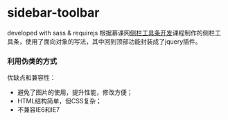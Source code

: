 # sidebar-toolbar
developed with sass &amp; requirejs
根据慕课网[侧栏工具条开发](http://www.imooc.com/learn/425)课程制作的侧栏工具条，使用了面向对象的写法，其中回到顶部功能封装成了jquery插件。
### 利用伪类的方式

优缺点和兼容性：
* 避免了图片的使用，提升性能，修改方便；
* HTML结构简单，但CSS复杂；
* 不兼容IE6和IE7
